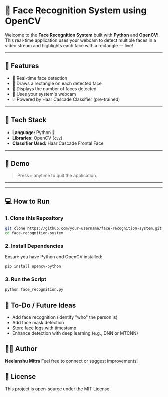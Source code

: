 # 👤 Face Recognition System using OpenCV

Welcome to the **Face Recognition System** built with **Python** and **OpenCV**!  
This real-time application uses your webcam to detect multiple faces in a video stream and highlights each face with a rectangle — live!

---

## 🚀 Features

- 🧠 Real-time face detection
- 🔲 Draws a rectangle on each detected face
- 🔢 Displays the number of faces detected
- 🎥 Uses your system's webcam
- 💡 Powered by Haar Cascade Classifier (pre-trained)

---

## 🧰 Tech Stack

- **Language:** Python 🐍  
- **Libraries:** OpenCV (`cv2`)  
- **Classifier Used:** Haar Cascade Frontal Face  

---

## 📸 Demo

> Press `q` anytime to quit the application.

---


---

## 💻 How to Run

### 1. Clone this Repository
```bash
git clone https://github.com/your-username/face-recognition-system.git
cd face-recognition-system
```
### 2. Install Dependencies
Ensure you have Python and OpenCV installed:
```bash
pip install opencv-python
```
### 3. Run the Script
```bash
python face_recognition.py
```

## 📝 To-Do / Future Ideas
- Add face recognition (identify "who" the person is)
- Add face mask detection
- Store face logs with timestamp
- Enhance detection with deep learning (e.g., DNN or MTCNN)

## 🧑‍💻 Author
**Neelanshu Mitra**
Feel free to connect or suggest improvements!

## 📄 License
This project is open-source under the MIT License.
